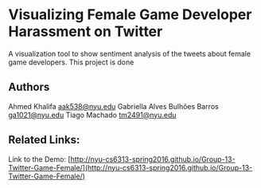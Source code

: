 # Visualizing Female Game Developer Harassment on Twitter
A visualization tool to show sentiment analysis of the tweets about female game developers. This project is done 

## Authors
Ahmed Khalifa [aak538@nyu.edu](mailto:aak538@nyu.edu)
Gabriella Alves Bulhões Barros [ga1021@nyu.edu](mailto:ga1021@nyu.edu)
Tiago Machado [tm2491@nyu.edu](mailto:tm2491@nyu.edu)

## Related Links:
Link to the Demo: [http://nyu-cs6313-spring2016.github.io/Group-13-Twitter-Game-Female/](http://nyu-cs6313-spring2016.github.io/Group-13-Twitter-Game-Female/)